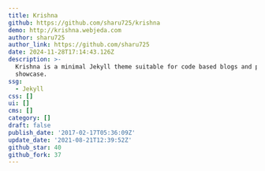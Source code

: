 ```yaml
---
title: Krishna
github: https://github.com/sharu725/krishna
demo: http://krishna.webjeda.com
author: sharu725
author_link: https://github.com/sharu725
date: 2024-11-28T17:14:43.126Z
description: >-
  Krishna is a minimal Jekyll theme suitable for code based blogs and project
  showcase.
ssg:
  - Jekyll
css: []
ui: []
cms: []
category: []
draft: false
publish_date: '2017-02-17T05:36:09Z'
update_date: '2021-08-21T12:39:52Z'
github_star: 40
github_fork: 37
---
```

